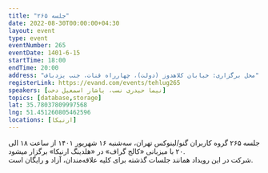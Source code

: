 ```yaml
---
title: "جلسه ۲۶۵"
date: 2022-08-30T00:00:00+04:30
layout: event
type: event
eventNumber: 265
eventDate: 1401-6-15
startTime: 18:00
endTime: 20:00
address: "محل برگزاری: خیابان کلاهدوز (دولت)، چهارراه قنات، جنب یزدباف"
registerLink: https://evand.com/events/tehlug265
speakers: [نیما حیدری نسب، یاشار اسمعیل دخت]
topics: [database,storage]
lat: 35.78037809997568
lng: 51.451260805462596
locations: [ارنیکا]
---
```

جلسه ۲۶۵ گروه کاربران گنو/لینوکس تهران، سه‌شنبه ۱۶ شهریور ۱۴۰۱ از ساعت ۱۸ الی ۲۰ با میزبانی «کالج گراف» در «هلدینگ ارنیکا» برگزار میشود.  
شرکت در این رویداد همانند جلسات گذشته برای کلیه علاقه‌مندان، آزاد و رایگان است.  
